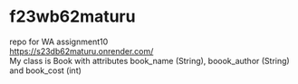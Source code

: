 # f23wb62maturu
repo for WA assignment10
<br>
https://s23db62maturu.onrender.com/
<br>
My class is Book with attributes book_name (String), boook_author (String) and book_cost (int)

